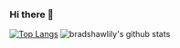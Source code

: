 ### Hi there 👋

<!--
**bradshawlily/bradshawlily** is a ✨ _special_ ✨ repository because its `README.md` (this file) appears on your GitHub profile.

Here are some ideas to get you started:

- 🔭 I’m currently working on ...
- 🌱 I’m currently learning ...
- 👯 I’m looking to collaborate on ...
- 🤔 I’m looking for help with ...
- 💬 Ask me about ...
- 📫 How to reach me: ...
- 😄 Pronouns: ...
- ⚡ Fun fact: ...
-->


[![Top Langs](https://github-readme-stats.vercel.app/api/top-langs/?username=bradshawlily)](https://github.com/bradshawlily/github-readme-stats&show_icons=true&theme=radical)
![bradshawlily's github stats](https://github-readme-stats.vercel.app/api?username=bradshawlily&show_icons=true&theme=radical)
